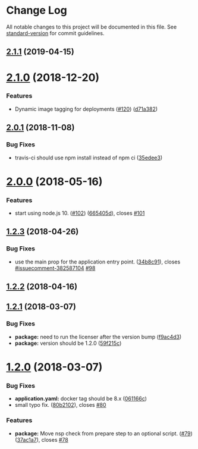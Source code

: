 # Change Log

All notable changes to this project will be documented in this file. See [standard-version](https://github.com/conventional-changelog/standard-version) for commit guidelines.

## [2.1.1](https://github.com/nodeshift-starters/nodejs-rest-http/compare/v2.1.0...v2.1.1) (2019-04-15)



<a name="2.1.0"></a>
# [2.1.0](https://github.com/nodeshift-starters/nodejs-rest-http/compare/v2.0.1...v2.1.0) (2018-12-20)


### Features

* Dynamic image tagging for deployments ([#120](https://github.com/nodeshift-starters/nodejs-rest-http/issues/120)) ([d71a382](https://github.com/nodeshift-starters/nodejs-rest-http/commit/d71a382))



<a name="2.0.1"></a>
## [2.0.1](https://github.com/nodeshift-starters/nodejs-rest-http/compare/v2.0.0...v2.0.1) (2018-11-08)


### Bug Fixes

* travis-ci should use npm install instead of npm ci ([35edee3](https://github.com/nodeshift-starters/nodejs-rest-http/commit/35edee3))



<a name="2.0.0"></a>
# [2.0.0](https://github.com/nodeshift-starters/nodejs-rest-http/compare/v1.2.3...v2.0.0) (2018-05-16)


### Features

* start using node.js 10. ([#102](https://github.com/nodeshift-starters/nodejs-rest-http/issues/102)) ([665405d](https://github.com/nodeshift-starters/nodejs-rest-http/commit/665405d)), closes [#101](https://github.com/nodeshift-starters/nodejs-rest-http/issues/101)



<a name="1.2.3"></a>
## [1.2.3](https://github.com/nodeshift-starters/nodejs-rest-http/compare/v1.2.2...v1.2.3) (2018-04-26)


### Bug Fixes

* use the main prop for the application entry point. ([34b8c91](https://github.com/nodeshift-starters/nodejs-rest-http/commit/34b8c91)), closes [#issuecomment-382587104](https://github.com/nodeshift-starters/nodejs-rest-http/issues/issuecomment-382587104) [#98](https://github.com/nodeshift-starters/nodejs-rest-http/issues/98)



<a name="1.2.2"></a>
## [1.2.2](https://github.com/nodeshift-starters/nodejs-rest-http/compare/v1.2.1...v1.2.2) (2018-04-16)



<a name="1.2.1"></a>
## [1.2.1](https://github.com/nodeshift-starters/nodejs-rest-http/compare/v1.2.0...v1.2.1) (2018-03-07)


### Bug Fixes

* **package:** need to run the licenser after the version bump ([f9ac4d3](https://github.com/nodeshift-starters/nodejs-rest-http/commit/f9ac4d3))
* **package:** version should be 1.2.0 ([59f215c](https://github.com/nodeshift-starters/nodejs-rest-http/commit/59f215c))



<a name="1.2.0"></a>
# [1.2.0](https://github.com/nodeshift-starters/nodejs-rest-http/compare/v1.1.1...v1.2.0) (2018-03-07)


### Bug Fixes

* **application.yaml:** docker tag should be 8.x ([061166c](https://github.com/nodeshift-starters/nodejs-rest-http/commit/061166c))
* small typo fix. ([80b2102](https://github.com/nodeshift-starters/nodejs-rest-http/commit/80b2102)), closes [#80](https://github.com/nodeshift-starters/nodejs-rest-http/issues/80)


### Features

* **package:** Move nsp check from prepare step to an optional script. ([#79](https://github.com/nodeshift-starters/nodejs-rest-http/issues/79)) ([37ac1a7](https://github.com/nodeshift-starters/nodejs-rest-http/commit/37ac1a7)), closes [#78](https://github.com/nodeshift-starters/nodejs-rest-http/issues/78)
